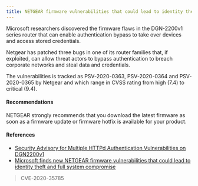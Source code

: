 ```yaml
---
title: NETGEAR firmware vulnerabilities that could lead to identity theft and full system compromise
---
```

Microsoft researchers discovered the firmware flaws in the DGN-2200v1 series router that can enable authentication bypass to take over devices and access stored credentials.

Netgear has patched three bugs in one of its router families that, if exploited, can allow threat actors to bypass authentication to breach corporate networks and steal data and credentials.

The vulnerabilities is tracked as PSV-2020-0363, PSV-2020-0364 and PSV-2020-0365 by Netgear and which range in CVSS rating from high (7.4) to critical (9.4).

#### Recommendations

NETGEAR strongly recommends that you download the latest firmware as soon as a firmware update or firmware hotfix is available for your product.

#### References

* [Security Advisory for Multiple HTTPd Authentication Vulnerabilities on DGN2200v1](https://kb.netgear.com/000062646/Security-Advisory-for-Multiple-HTTPd-Authentication-Vulnerabilities-on-DGN2200v1)
* [Microsoft finds new NETGEAR firmware vulnerabilities that could lead to identity theft and full system compromise](https://www.microsoft.com/security/blog/2021/06/30/microsoft-finds-new-netgear-firmware-vulnerabilities-that-could-lead-to-identity-theft-and-full-system-compromise/9)

> CVE-2020-35785
